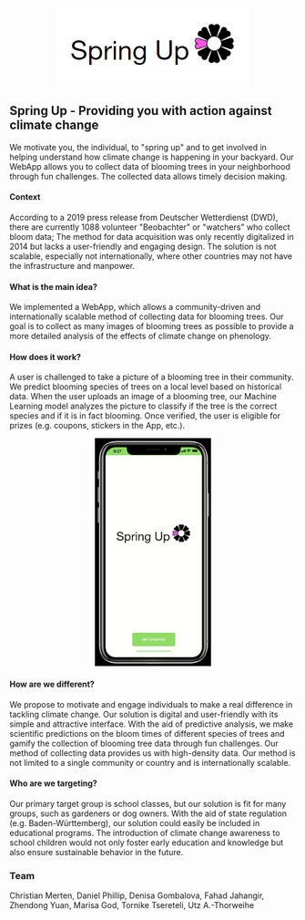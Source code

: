 <p align="center">
  <img src="https://github.com/ClimathonHeidelberg/bloomMap2K19/blob/master/design/logo.png">
</p>

## Spring Up - Providing you with action against climate change

We motivate you, the individual, to "spring up" and to get involved in helping understand how climate change is happening in your backyard. Our WebApp allows you to collect data of blooming trees in your neighborhood through fun challenges. The collected data allows timely decision making.

#### Context

According to a 2019 press release from Deutscher Wetterdienst (DWD), there are currently 1088 volunteer "Beobachter" or "watchers" who collect bloom data; The method for data acquisition was only recently digitalized in 2014 but lacks a user-friendly and engaging design. The solution is not scalable, especially not internationally, where other countries may not have the infrastructure and manpower.

#### What is the main idea?

We implemented a WebApp, which allows a community-driven and internationally scalable method of collecting data for blooming trees. Our goal is to collect as many images of blooming trees as possible to provide a more detailed analysis of the effects of climate change on phenology. 

#### How does it work?

A user is challenged to take a picture of a blooming tree in their community. We predict blooming species of trees on a local level based on historical data. When the user uploads an image of a blooming tree, our Machine Learning model analyzes the picture to classify if the tree is the correct species and if it is in fact blooming. Once verified, the user is eligible for prizes (e.g. coupons, stickers in the App, etc.).

<p align="center">
  <img src="https://github.com/ClimathonHeidelberg/bloomMap2K19/blob/master/design/Mockup.gif" height="400">
</p>

#### How are we different?

We propose to motivate and engage individuals to make a real difference in tackling climate change. Our solution is digital and user-friendly with its simple and attractive interface. With the aid of predictive analysis, we make scientific predictions on the bloom times of different species of trees and gamify the collection of blooming tree data through fun challenges. Our method of collecting data provides us with high-density data. Our method is not limited to a single community or country and is internationally scalable.

#### Who are we targeting?

Our primary target group is school classes, but our solution is fit for many groups, such as gardeners or dog owners. With the aid of state regulation (e.g. Baden-Württemberg), our solution could easily be included in educational programs. The introduction of climate change awareness to school children would not only foster early education and knowledge but also ensure sustainable behavior in the future. 


### Team 

Christian Merten, Daniel Phillip, Denisa Gombalova, Fahad Jahangir, Zhendong Yuan, Marisa God, Tornike Tsereteli, Utz A.-Thorweihe

